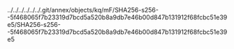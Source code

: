 ../../../../../../.git/annex/objects/kq/mF/SHA256-s256--5f468065f7b23319d7bcd5a520b8a9db7e46b00d847b131912f68fcbc51e39e5/SHA256-s256--5f468065f7b23319d7bcd5a520b8a9db7e46b00d847b131912f68fcbc51e39e5